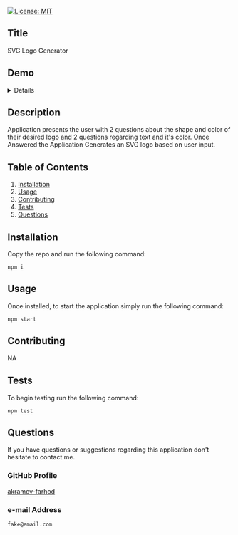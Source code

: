 [![License: MIT](https://img.shields.io/badge/License-MIT-yellow.svg)](https://opensource.org/licenses/MIT)

## Title

SVG Logo Generator

## Demo

<details>

Video

</details>

## Description

Application presents the user with 2 questions about the shape and color of their desired logo and 2 questions regarding text and it's color. Once Answered the Application Generates an SVG logo based on user input.

## Table of Contents

1. [Installation](#Installation)
2. [Usage](#Usage)
3. [Contributing](#Contributing)
4. [Tests](#Tests)
5. [Questions](#Questions)

## Installation

Copy the repo and run the following command:

```
npm i
```

## Usage

Once installed, to start the application simply run the following command:

```
npm start
```

## Contributing

NA

## Tests

To begin testing run the following command:

```
npm test
```

## Questions

If you have questions or suggestions regarding this application
don't hesitate to contact me.

### GitHub Profile

[akramov-farhod](https://github.com/akramov-farhod "GitHub Profile")

### e-mail Address

```
fake@email.com
```
